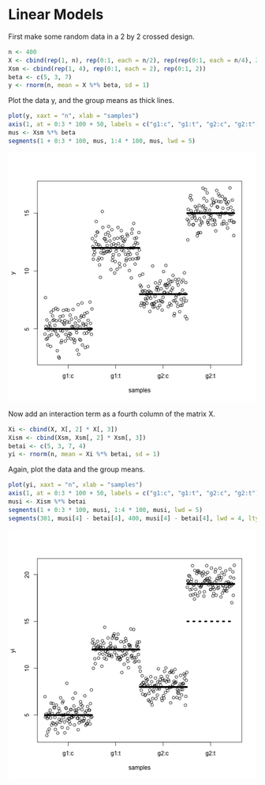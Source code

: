 # Linear Models

First make some random data in a 2 by 2 crossed design.


```r
n <- 400
X <- cbind(rep(1, n), rep(0:1, each = n/2), rep(rep(0:1, each = n/4), 2))
Xsm <- cbind(rep(1, 4), rep(0:1, each = 2), rep(0:1, 2))
beta <- c(5, 3, 7)
y <- rnorm(n, mean = X %*% beta, sd = 1)
```


Plot the data y, and the group means as thick lines.


```r
plot(y, xaxt = "n", xlab = "samples")
axis(1, at = 0:3 * 100 + 50, labels = c("g1:c", "g1:t", "g2:c", "g2:t"))
mus <- Xsm %*% beta
segments(1 + 0:3 * 100, mus, 1:4 * 100, mus, lwd = 5)
```

![plot of chunk unnamed-chunk-2](figure/unnamed-chunk-2.png) 


Now add an interaction term as a fourth column of the matrix X.


```r
Xi <- cbind(X, X[, 2] * X[, 3])
Xism <- cbind(Xsm, Xsm[, 2] * Xsm[, 3])
betai <- c(5, 3, 7, 4)
yi <- rnorm(n, mean = Xi %*% betai, sd = 1)
```


Again, plot the data and the group means.


```r
plot(yi, xaxt = "n", xlab = "samples")
axis(1, at = 0:3 * 100 + 50, labels = c("g1:c", "g1:t", "g2:c", "g2:t"))
musi <- Xism %*% betai
segments(1 + 0:3 * 100, musi, 1:4 * 100, musi, lwd = 5)
segments(301, musi[4] - betai[4], 400, musi[4] - betai[4], lwd = 4, lty = 3)
```

![plot of chunk unnamed-chunk-4](figure/unnamed-chunk-4.png) 

